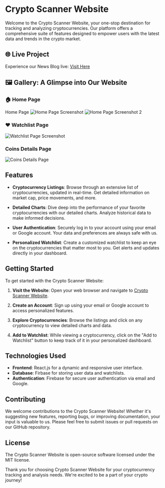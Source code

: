 # Crypto Scanner Website

Welcome to the Crypto Scanner Website, your one-stop destination for tracking and analyzing cryptocurrencies. Our platform offers a comprehensive suite of features designed to empower users with the latest data and trends in the crypto market.


## 🌐 Live Project

Experience our News Blog live: [Visit Here](https://crypto-scanner-ab.netlify.app/)

## 🖼️ Gallery: A Glimpse into Our Website

### 🏠 Home Page
Home Page
![Home Page Screenshot](https://i.postimg.cc/G3yX3jp7/image.png)
![Home Page Screenshot 2](https://i.postimg.cc/65Vzn5nC/image.png)


### ❤️ Watchlist Page
![Watchlist Page Screenshot](https://i.postimg.cc/WpG0fYzv/image.png)

### Coins Details Page
![Coins Details Page](https://i.postimg.cc/DwZs02gv/image.png)

## Features

- **Cryptocurrency Listings**: Browse through an extensive list of cryptocurrencies, updated in real-time. Get detailed information on market cap, price movements, and more.

- **Detailed Charts**: Dive deep into the performance of your favorite cryptocurrencies with our detailed charts. Analyze historical data to make informed decisions.

- **User Authentication**: Securely log in to your account using your email or Google account. Your data and preferences are always safe with us.

- **Personalized Watchlist**: Create a customized watchlist to keep an eye on the cryptocurrencies that matter most to you. Get alerts and updates directly in your dashboard.

## Getting Started

To get started with the Crypto Scanner Website:

1. **Visit the Website**: Open your web browser and navigate to [Crypto Scanner Website](https://crypto-scanner-ab.netlify.app/).

2. **Create an Account**: Sign up using your email or Google account to access personalized features.

3. **Explore Cryptocurrencies**: Browse the listings and click on any cryptocurrency to view detailed charts and data.

4. **Add to Watchlist**: While viewing a cryptocurrency, click on the "Add to Watchlist" button to keep track of it in your personalized dashboard.

## Technologies Used

- **Frontend**: React.js for a dynamic and responsive user interface.
- **Database**: Firbase for storing user data and watchlists.
- **Authentication**: Firebase for secure user authentication via email and Google.

## Contributing

We welcome contributions to the Crypto Scanner Website! Whether it's suggesting new features, reporting bugs, or improving documentation, your input is valuable to us. Please feel free to submit issues or pull requests on our GitHub repository.

## License

The Crypto Scanner Website is open-source software licensed under the MIT license.

Thank you for choosing Crypto Scanner Website for your cryptocurrency tracking and analysis needs. We're excited to be a part of your crypto journey!